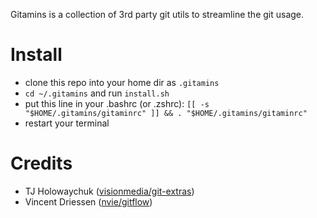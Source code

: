 Gitamins is a collection of 3rd party git utils to streamline the git usage.

Install
=======

* clone this repo into your home dir as `.gitamins`
* `cd ~/.gitamins` and run `install.sh`
* put this line in your .bashrc (or .zshrc):
  `[[ -s "$HOME/.gitamins/gitaminrc" ]] && . "$HOME/.gitamins/gitaminrc"`
* restart your terminal

Credits
=======
* TJ Holowaychuk ([visionmedia/git-extras](https://github.com/visionmedia/git-extras))
* Vincent Driessen ([nvie/gitflow](https://github.com/nvie/gitflow))
